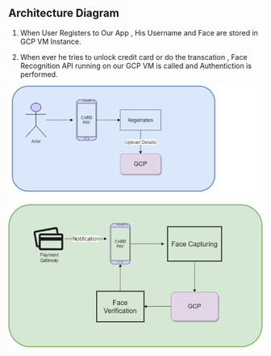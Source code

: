 ## Architecture Diagram

1. When User Registers to Our App , His Username and Face are stored in GCP VM Instance.

2. When ever he tries to unlock credit card or do the transcation , Face Recognition API running on our GCP VM is called and Authentiction is performed.

<img src="Architectre_faceApi.png.png" >

